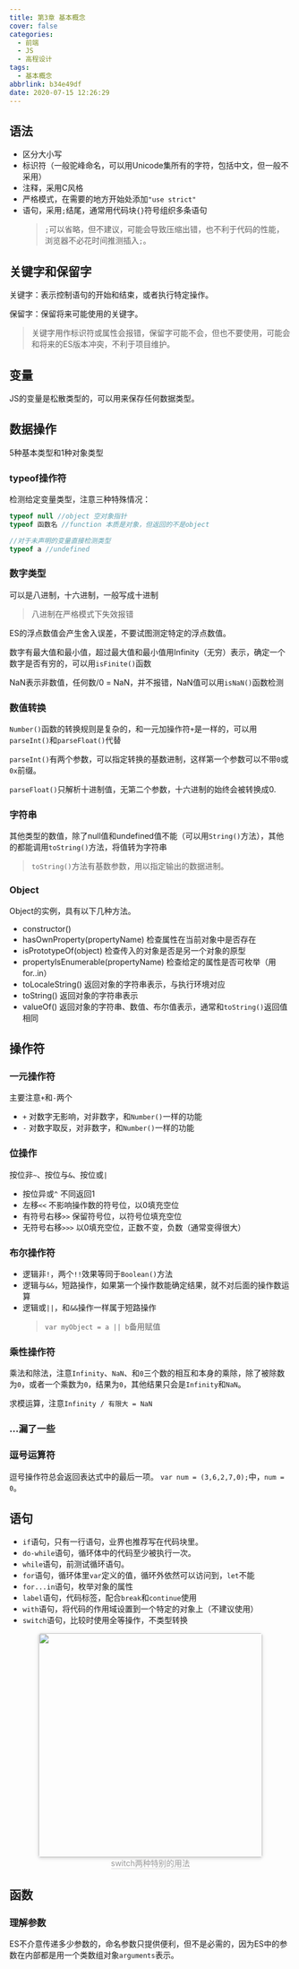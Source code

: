 ```yaml
---
title: 第3章 基本概念
cover: false
categories:
  - 前端
  - JS
  - 高程设计
tags:
  - 基本概念
abbrlink: b34e49df
date: 2020-07-15 12:26:29
---
```

## 语法
- 区分大小写
- 标识符（一般驼峰命名，可以用Unicode集所有的字符，包括中文，但一般不采用）
- 注释，采用C风格
- 严格模式，在需要的地方开始处添加`"use strict"`
- 语句，采用`;`结尾，通常用代码块`{}`符号组织多条语句
	> `;`可以省略，但不建议，可能会导致压缩出错，也不利于代码的性能，浏览器不必花时间推测插入`;`。

## 关键字和保留字
关键字：表示控制语句的开始和结束，或者执行特定操作。

保留字：保留将来可能使用的关键字。
> 关键字用作标识符或属性会报错，保留字可能不会，但也不要使用，可能会和将来的ES版本冲突，不利于项目维护。

## 变量
JS的变量是松散类型的，可以用来保存任何数据类型。
## 数据操作
5种基本类型和1种对象类型
### typeof操作符
检测给定变量类型，注意三种特殊情况：
```js
typeof null //object 空对象指针
typeof 函数名 //function 本质是对象，但返回的不是object

//对于未声明的变量直接检测类型
typeof a //undefined
```
### 数字类型
可以是八进制，十六进制，一般写成十进制
> 八进制在严格模式下失效报错

ES的浮点数值会产生舍入误差，不要试图测定特定的浮点数值。

数字有最大值和最小值，超过最大值和最小值用Infinity（无穷）表示，确定一个数字是否有穷的，可以用`isFinite()`函数

NaN表示非数值，任何数/0 = NaN，并不报错，NaN值可以用`isNaN()`函数检测
### 数值转换
`Number()`函数的转换规则是复杂的，和一元加操作符`+`是一样的，可以用`parseInt()`和`parseFloat()`代替

`parseInt()`有两个参数，可以指定转换的基数进制，这样第一个参数可以不带`0`或`0x`前缀。

`parseFloat()`只解析十进制值，无第二个参数，十六进制的始终会被转换成0.
### 字符串
其他类型的数值，除了null值和undefined值不能（可以用`String()`方法），其他的都能调用`toString()`方法，将值转为字符串
> `toString()`方法有基数参数，用以指定输出的数据进制。

### Object
Object的实例，具有以下几种方法。
- constructor()
- hasOwnProperty(propertyName) 检查属性在当前对象中是否存在
- isPrototypeOf(object) 检查传入的对象是否是另一个对象的原型
- propertyIsEnumerable(propertyName) 检查给定的属性是否可枚举（用for..in）
- toLocaleString() 返回对象的字符串表示，与执行环境对应
- toString() 返回对象的字符串表示
- valueOf() 返回对象的字符串、数值、布尔值表示，通常和`toString()`返回值相同

## 操作符
### 一元操作符
主要注意`+`和`-`两个
- `+` 对数字无影响，对非数字，和`Number()`一样的功能
- `-` 对数字取反，对非数字，和`Number()`一样的功能

### 位操作
按位非`~`、按位与`&`、按位或`|`
- 按位异或`^` 不同返回1
- 左移`<<` 不影响操作数的符号位，以0填充空位
- 有符号右移`>>` 保留符号位，以符号位填充空位
- 无符号右移`>>>` 以0填充空位，正数不变，负数（通常变得很大）

### 布尔操作符
- 逻辑非`!`，两个`!!`效果等同于`Boolean()`方法
- 逻辑与`&&`，短路操作，如果第一个操作数能确定结果，就不对后面的操作数运算
- 逻辑或`||`，和`&&`操作一样属于短路操作
	> `var myObject = a || b`备用赋值 

### 乘性操作符
乘法和除法，注意`Infinity`、`NaN`、和`0`三个数的相互和本身的乘除，除了被除数为`0`，或者一个乘数为`0`，结果为`0`，其他结果只会是`Infinity`和`NaN`。

求模运算，注意`Infinity / 有限大 = NaN`
### ...漏了一些
### 逗号运算符
逗号操作符总会返回表达式中的最后一项。
`var num = (3,6,2,7,0);`中，`num = 0`。
## 语句
- `if`语句，只有一行语句，业界也推荐写在代码块里。
- `do-while`语句，循环体中的代码至少被执行一次。
- `while`语句，前测试循环语句。
- `for`语句，循环体里`var`定义的值，循环外依然可以访问到，`let`不能
- `for...in`语句，枚举对象的属性
- `label`语句，代码标签，配合`break`和`continue`使用
- `with`语句，将代码的作用域设置到一个特定的对象上（不建议使用）
- `switch`语句，比较时使用全等操作，不类型转换

<center>
    <img style="border-radius: 0.3125em;
    box-shadow: 0 2px 4px 0 rgba(34,36,38,.12),0 2px 10px 0 rgba(34,36,38,.08);display:inline;margin:0" 
    src="https://cdn.jsdelivr.net/gh/DSzhongweizi/Resources/article/20200715205056.png" width=400 />
    <br>
    <div style="color:orange; border-bottom: 1px solid #d9d9d9;
    display: inline-block;
    color: #999;">switch两种特别的用法</div>
</center>

## 函数
### 理解参数
ES不介意传递多少参数的，命名参数只提供便利，但不是必需的，因为ES中的参数在内部都是用一个类数组对象`arguments`表示。


